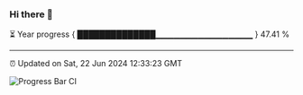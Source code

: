 ### Hi there 👋

⏳ Year progress { ██████████████▁▁▁▁▁▁▁▁▁▁▁▁▁▁▁▁ } 47.41 %

---

⏰ Updated on Sat, 22 Jun 2024 12:33:23 GMT

![Progress Bar CI](https://github.com/ZhaoGui/ZhaoGui/workflows/Progress%20Bar%20CI/badge.svg)
